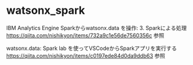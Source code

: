 # watsonx_spark
IBM Analytics Engine Sparkからwatsonx.data を操作: 3. Sparkによる処理
https://qiita.com/nishikyon/items/732a9c1e56de7560356c 参照


watsonx.data: Spark lab を使ってVSCodeからSparkアプリを実行する
https://qiita.com/nishikyon/items/c0197ede84d0da9ddb63 参照
